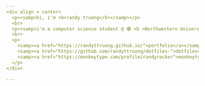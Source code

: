 ```yaml
---
<div align = center>
  <p><samp>hi, i'm <b>randy truong</b></samp></p>
  <br> 
  <p><samp>i'm a computer science student @ 🟣 <b >Northwestern University</b> 🟣</samp></p> 
  <br>
  <p>
    <samp><a href="https://randyttruong.github.io/">portfolio</a></samp> |    
    <samp><a href="https://github.com/randyttruong/dotfiles-">dotfiles</a></samp> |     
    <samp><a href="https://monkeytype.com/profile/randyrocker">monkeytype</a></samp>
  </p>
</div> 

---
```




